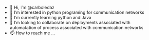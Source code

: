 - 👋 Hi, I’m @carboledaz
- 👀 I’m interested in python programing for communication networks
- 🌱 I’m currently learning python and Java
- 💞️ I’m looking to collaborate on deployments associated with automatation of process associated with communication networks
- 📫 How to reach me ...

<!---
carboledaz/carboledaz is a ✨ special ✨ repository because its `README.md` (this file) appears on your GitHub profile.
You can click the Preview link to take a look at your changes.
--->
